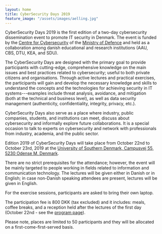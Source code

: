 ```yaml
---
layout: home
title: CyberSecurity Days 2019
feature_image: "/assets/images/aelling.jpg"
---
```


CyberSecurity Days 2019 is the first edition of a two-day cybersecurity dissemination event to promote IT security in Denmark. The event is
funded by the [Centre for Cybersecurity](https://fe-ddis.dk/cfcs/Pages/cfcs.aspx) of the [Ministry of Defence](https://fmn.dk/eng/Pages/frontpage.aspx) and held as a collaboration among danish educational and research  institutions (AAU, CBS, DTU, KEA, and SDU).

The CyberSecurity Days are designed with the primary goal to provide participants with cutting-edge, comprehensive knowledge on the main issues and best practices related to cybersecurity; useful to both private citizens and organisations. Through active lectures and practical exercises, the participants will gain and develop the necessary knowledge and skills to understand the concepts and the technologies for achieving security in IT systems---examples include threat analysis, avoidance, and mitigation (both at the technical and business level), as well as data security management (authenticity, confidentiality, integrity, privacy, etc.).

CyberSecurity Days also serve as a place where industry, public companies, students, and institutions can meet, discuss about cybersecurity and informally explore future collaborations. It is a special occasion to talk to experts on cybersecurity and network with professionals from industry, academia, and the public sector.

Edition 2019 of CyberSecurity Days will take place from October 22nd to October 23rd, 2019 at the [University of Southern Denmark, Campusvej 55, 5230 Odense M, Denmark](/attending). 

There are no strict prerequisites for the attendance; however, the event will be mainly targeted to people working in fields related to information and communication technology. The lectures will be given either in Danish or in English; in case non-Danish speaking attendees are present, lectures will be given in English.

For the exercise sessions, participants are asked to bring their own laptop.

The participation fee is 800 DKK (tax excluded) and it includes: meals, coffee breaks, and a reception held after the lectures of the first day (October 22nd - see the [program page](/program)).

Please note, places are limited to 50 participants and they will be allocated on a first-come-first-served basis.
